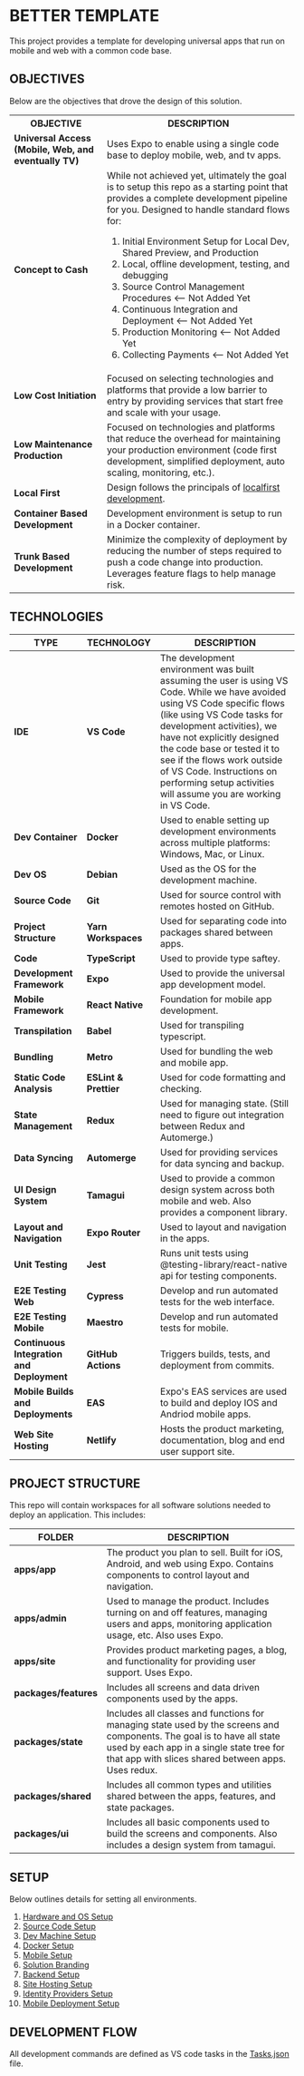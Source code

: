 # BETTER TEMPLATE
This project provides a template for developing universal apps that run on mobile and web with a common code base.

## OBJECTIVES
Below are the objectives that drove the design of this solution.

<table>
  <tr><th>OBJECTIVE</th><th>DESCRIPTION</th></tr>
  <tr>
    <td><strong>Universal Access (Mobile, Web, and eventually TV)</strong></td>
    <td>Uses Expo to enable using a single code base to deploy mobile, web, and tv apps.</td>
  </tr>
  <tr>
    <td><strong>Concept to Cash</strong></td>
    <td>While not achieved yet, ultimately the goal is to setup this repo as a starting point that provides a complete development pipeline for you. Designed to handle standard flows for:
      <ol>
        <li>Initial Environment Setup for Local Dev, Shared Preview, and Production</li>
        <li>Local, offline development, testing, and debugging</li>
        <li>Source Control Management Procedures &lt;-- Not Added Yet</li>
        <li>Continuous Integration and Deployment &lt;-- Not Added Yet</li>
        <li>Production Monitoring &lt;-- Not Added Yet</li>
        <li>Collecting Payments &lt;-- Not Added Yet</li>
      </ol>
    </td>
  </tr>
  <tr>
    <td><strong>Low Cost Initiation</strong></td>
    <td>Focused on selecting technologies and platforms that provide a low barrier to entry by providing services that start free and scale with your usage.</td>
  </tr>
  <tr>
    <td><strong>Low Maintenance Production</strong></td>
    <td>Focused on technologies and platforms that reduce the overhead for maintaining your production environment (code first development, simplified deployment, auto scaling, monitoring, etc.).</td>
  </tr>
  <tr>
    <td><strong>Local First</strong></td>
    <td>Design follows the principals of <a href="https://localfirstweb.dev/">localfirst development</a>.</td>
  </tr>
  <tr>
    <td><strong>Container Based Development</strong></td>
    <td>Development environment is setup to run in a Docker container.</td>
  </tr>
  <tr>
    <td><strong>Trunk Based Development</strong></td>
    <td>Minimize the complexity of deployment by reducing the number of steps required to push a code change into production. Leverages feature flags to help manage risk.</td>
  </tr>
</table>

## TECHNOLOGIES

| TYPE | TECHNOLOGY | DESCRIPTION |
|-|-|-|
| **IDE** | **VS Code** | The development environment was built assuming the user is using VS Code.  While we have avoided using VS Code specific flows (like using VS Code tasks for development activities), we have not explicitly designed the code base or tested it to see if the flows work outside of VS Code.  Instructions on performing setup activities will assume you are working in VS Code. |
| **Dev Container** | **Docker** | Used to enable setting up development environments across multiple platforms: Windows, Mac, or Linux. |
| **Dev OS** | **Debian** | Used as the OS for the development machine. |
| **Source Code** | **Git** | Used for source control with remotes hosted on GitHub. |
| **Project Structure** | **Yarn Workspaces** | Used for separating code into packages shared between apps. |
| **Code** | **TypeScript** | Used to provide type saftey. |
| **Development Framework** | **Expo** | Used to provide the universal app development model. |
| **Mobile Framework** | **React Native** | Foundation for mobile app development. |
| **Transpilation** | **Babel** | Used for transpiling typescript. |
| **Bundling** | **Metro** | Used for bundling the web and mobile app. |
| **Static Code Analysis** | **ESLint & Prettier** | Used for code formatting and checking. |
| **State Management** | **Redux** | Used for managing state. (Still need to figure out integration between Redux and Automerge.) |
| **Data Syncing** | **Automerge** | Used for providing services for data syncing and backup. |
| **UI Design System** | **Tamagui** | Used to provide a common design system across both mobile and web.  Also provides a component library. |
| **Layout and Navigation** | **Expo Router** | Used to layout and navigation in the apps. |
| **Unit Testing** | **Jest** | Runs unit tests using @testing-library/react-native api for testing components. |
| **E2E Testing Web** | **Cypress** | Develop and run automated tests for the web interface. |
| **E2E Testing Mobile** | **Maestro** | Develop and run automated tests for mobile. |
| **Continuous Integration and Deployment** | **GitHub Actions** | Triggers builds, tests, and deployment from commits. |
| **Mobile Builds and Deployments** | **EAS** | Expo's EAS services are used to build and deploy IOS and Andriod mobile apps. |
| **Web Site Hosting** | **Netlify** | Hosts the product marketing, documentation, blog and end user support site. |


## PROJECT STRUCTURE
This repo will contain workspaces for all software solutions needed to deploy an application.  This includes:

| FOLDER | DESCRIPTION |
|-|-|
| **apps/app** | The product you plan to sell.  Built for iOS, Android, and web using Expo.  Contains components to control layout and navigation. |
| **apps/admin** | Used to manage the product.  Includes turning on and off features, managing users and apps, monitoring application usage, etc. Also uses Expo. |
| **apps/site** | Provides product marketing pages, a blog, and functionality for providing user support.  Uses Expo. |
| **packages/features** | Includes all screens and data driven components used by the apps. |
| **packages/state** | Includes all classes and functions for managing state used by the screens and components.  The goal is to have all state used by each app in a single state tree for that app with slices shared between apps.  Uses redux. |
| **packages/shared** | Includes all common types and utilities shared between the apps, features, and state packages. |
| **packages/ui** | Includes all basic components used to build the screens and components.  Also includes a design system from tamagui. |

## SETUP 
Below outlines details for setting all environments.

1. [Hardware and OS Setup](./docs/setup/hardware-os.md)
1. [Source Code Setup](./docs/setup/source-code.md)
1. [Dev Machine Setup](./docs/setup/dev-machine.md)
1. [Docker Setup](./docs/setup/docker.md)
1. [Mobile Setup](./docs/setup/mobile.md)
1. [Solution Branding](./docs/setup/solution-branding.md)
1. [Backend Setup](./docs/setup/backend.md)
1. [Site Hosting Setup](./docs/setup/site-hosting.md)
1. [Identity Providers Setup](./docs/setup/identity-providers.md)
1. [Mobile Deployment Setup](./docs/setup/mobile-deployment.md)


## DEVELOPMENT FLOW

All development commands are defined as VS code tasks in the [Tasks.json](.vscode/tasks.json) file.

